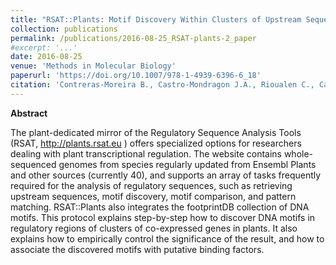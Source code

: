 ```yaml
---
title: "RSAT::Plants: Motif Discovery Within Clusters of Upstream Sequences in Plant Genomes"
collection: publications
permalink: /publications/2016-08-25_RSAT-plants-2_paper
#excerpt: '...'
date: 2016-08-25
venue: 'Methods in Molecular Biology'
paperurl: 'https://doi.org/10.1007/978-1-4939-6396-6_18'
citation: 'Contreras-Moreira B., Castro-Mondragon J.A., Rioualen C., Cantalapiedra C.P., van Helden J. (2016) RSAT::Plants: Motif Discovery Within Clusters of Upstream Sequences in Plant Genomes. In: Hehl R. (eds) Plant Synthetic Promoters. Methods in Molecular Biology, vol 1482. Humana Press, New York, NY'
---
```


**Abstract**

The plant-dedicated mirror of the Regulatory Sequence Analysis Tools (RSAT, http://plants.rsat.eu ) 
offers specialized options for researchers dealing with plant transcriptional regulation. 
The website contains whole-sequenced genomes from species regularly updated from Ensembl Plants and other sources (currently 40), 
and supports an array of tasks frequently required for the analysis of regulatory sequences, such as retrieving upstream sequences, 
motif discovery, motif comparison, and pattern matching. RSAT::Plants also integrates the footprintDB collection of DNA motifs. 
This protocol explains step-by-step how to discover DNA motifs in regulatory regions of clusters of co-expressed genes in plants. 
It also explains how to empirically control the significance of the result, and how to associate the discovered motifs with putative binding factors.


